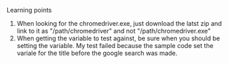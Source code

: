 Learning points
1. When looking for the chromedriver.exe, just download the latst zip and link to it as "/path/chromedriver" and not "/path/chromedriver.exe"
2. When getting the variable to test against, be sure when you should be setting the variable. My test failed because the sample code set the variale for the title before the google search was made.